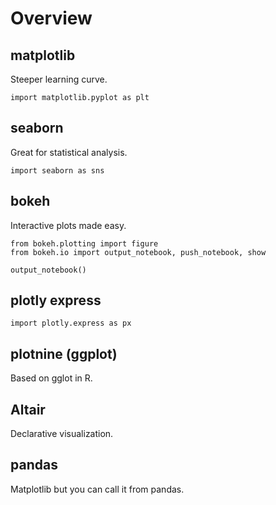 # Overview

## matplotlib
Steeper learning curve.  
```
import matplotlib.pyplot as plt
```

## seaborn
Great for statistical analysis.  
```
import seaborn as sns
```

## bokeh
Interactive plots made easy.  
```
from bokeh.plotting import figure
from bokeh.io import output_notebook, push_notebook, show

output_notebook()
```

## plotly express
```
import plotly.express as px
```

## plotnine (ggplot)
Based on gglot in R.  

## Altair
Declarative visualization.  

## pandas
Matplotlib but you can call it from pandas.  
